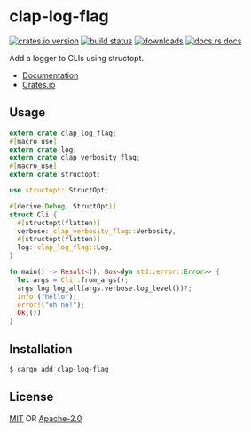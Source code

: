 # clap-log-flag
[![crates.io version][1]][2] [![build status][3]][4]
[![downloads][5]][6] [![docs.rs docs][7]][8]

Add a logger to CLIs using structopt.

- [Documentation][8]
- [Crates.io][2]

## Usage
```rust
extern crate clap_log_flag;
#[macro_use]
extern crate log;
extern crate clap_verbosity_flag;
#[macro_use]
extern crate structopt;

use structopt::StructOpt;

#[derive(Debug, StructOpt)]
struct Cli {
  #[structopt(flatten)]
  verbose: clap_verbosity_flag::Verbosity,
  #[structopt(flatten)]
  log: clap_log_flag::Log,
}

fn main() -> Result<(), Box<dyn std::error::Error>> {
  let args = Cli::from_args();
  args.log.log_all(args.verbose.log_level())?;
  info!("hello");
  error!("oh no!");
  Ok(())
}
```

## Installation
```sh
$ cargo add clap-log-flag
```

## License
[MIT](./LICENSE-MIT) OR [Apache-2.0](./LICENSE-APACHE)

[1]: https://img.shields.io/crates/v/clap-log-flag.svg?style=flat-square
[2]: https://crates.io/crates/clap-log-flag
[3]: https://img.shields.io/travis/rust-clique/clap-log-flag.svg?style=flat-square
[4]: https://travis-ci.org/rust-clique/clap-log-flag
[5]: https://img.shields.io/crates/d/clap-log-flag.svg?style=flat-square
[6]: https://crates.io/crates/clap-log-flag
[7]: https://img.shields.io/badge/docs-latest-blue.svg?style=flat-square
[8]: https://docs.rs/clap-log-flag
